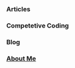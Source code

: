 
### Articles
### Competetive Coding
### Blog
### [About Me](https://github.com/thefr33radical/thefr33radical.github.io/blob/master/aboutme.md)
